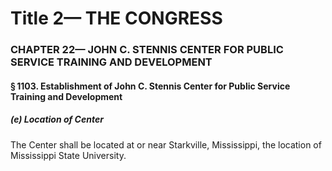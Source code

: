 
# Title 2— THE CONGRESS
### CHAPTER 22— JOHN C. STENNIS CENTER FOR PUBLIC SERVICE TRAINING AND DEVELOPMENT
#### § 1103. Establishment of John C. Stennis Center for Public Service Training and Development
##### (e) Location of Center

The Center shall be located at or near Starkville, Mississippi, the location of Mississippi State University.
